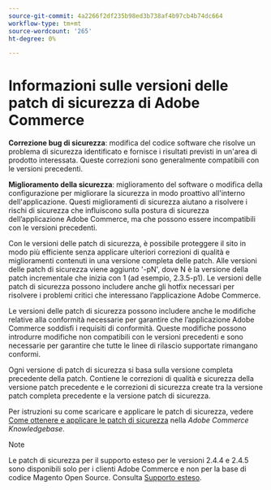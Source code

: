 ```yaml
---
source-git-commit: 4a2266f2df235b98ed3b738af4b97cb4b74dc664
workflow-type: tm+mt
source-wordcount: '265'
ht-degree: 0%

---
```

# Informazioni sulle versioni delle patch di sicurezza di Adobe Commerce

**Correzione bug di sicurezza**: modifica del codice software che risolve un problema di sicurezza identificato e fornisce i risultati previsti in un&#39;area di prodotto interessata. Queste correzioni sono generalmente compatibili con le versioni precedenti.

**Miglioramento della sicurezza**: miglioramento del software o modifica della configurazione per migliorare la sicurezza in modo proattivo all&#39;interno dell&#39;applicazione. Questi miglioramenti di sicurezza aiutano a risolvere i rischi di sicurezza che influiscono sulla postura di sicurezza dell’applicazione Adobe Commerce, ma che possono essere incompatibili con le versioni precedenti.

Con le versioni delle patch di sicurezza, è possibile proteggere il sito in modo più efficiente senza applicare ulteriori correzioni di qualità e miglioramenti contenuti in una versione completa delle patch. Alle versioni delle patch di sicurezza viene aggiunto &#39;-pN&#39;, dove N è la versione della patch incrementale che inizia con 1 (ad esempio, 2.3.5-p1). Le versioni delle patch di sicurezza possono includere anche gli hotfix necessari per risolvere i problemi critici che interessano l’applicazione Adobe Commerce.

Le versioni delle patch di sicurezza possono includere anche le modifiche relative alla conformità necessarie per garantire che l’applicazione Adobe Commerce soddisfi i requisiti di conformità. Queste modifiche possono introdurre modifiche non compatibili con le versioni precedenti e sono necessarie per garantire che tutte le linee di rilascio supportate rimangano conformi.

Ogni versione di patch di sicurezza si basa sulla versione completa precedente della patch. Contiene le correzioni di qualità e sicurezza della versione patch precedente e le correzioni di sicurezza create tra la versione patch completa precedente e la versione patch di sicurezza.

Per istruzioni su come scaricare e applicare le patch di sicurezza, vedere [Come ottenere e applicare le patch di sicurezza](https://experienceleague.adobe.com/en/docs/commerce-knowledge-base/kb/how-to/how-to-obtain-and-apply-security-patches) nella _Adobe Commerce Knowledgebase_.

>[!NOTE]
>
>Le patch di sicurezza per il supporto esteso per le versioni 2.4.4 e 2.4.5 sono disponibili solo per i clienti Adobe Commerce e non per la base di codice Magento Open Source. Consulta [Supporto esteso](https://experienceleague.adobe.com/en/docs/commerce-operations/release/planning/lifecycle-policy#extended-support).
